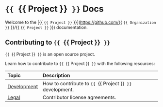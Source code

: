 # `{{ `{{ Project }}` }}` Docs

Welcome to the [{{ `{{ Project }}` }}](https://github.com/{{ `{{ Organization }}` }}/{{ `{{ Project }}` }}) documentation.

## Contributing to `{{ `{{ Project }}` }}`

`{{ `{{ Project }}` }}` is an open source project.

Learn how to contribute to `{{ `{{ Project }}` }}` with the following resources:

| Topic                                | Description                                         |
| :----------------------------------- | :-------------------------------------------------- |
| [Development](development/README.md) | How to contribute to `{{ `{{ Project }}` }}` development. |
| [Legal](legal/README.md)             | Contributor license agreements.                     |
